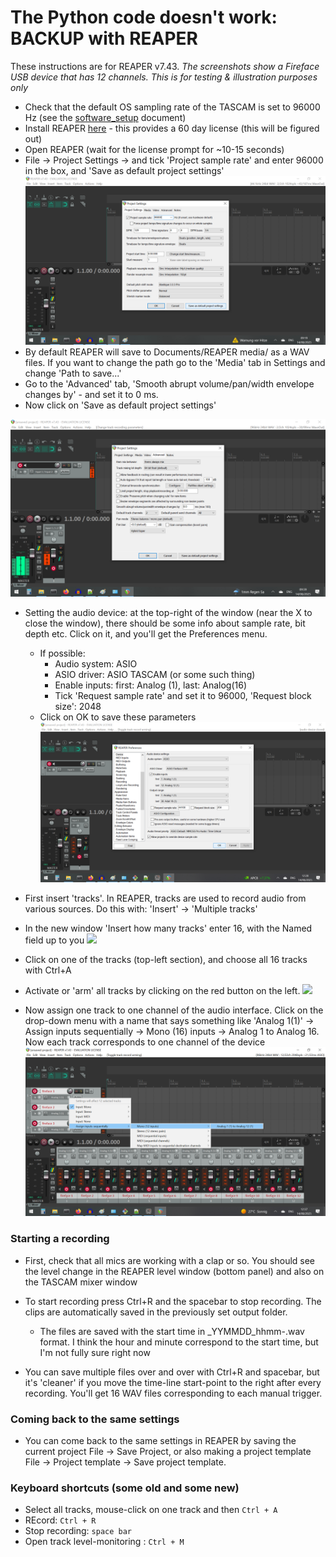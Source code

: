 # The Python code doesn't work: BACKUP with REAPER
These instructions are for REAPER v7.43. *The screenshots show a Fireface USB device that has 12 channels. This is for testing & illustration purposes only*

* Check that the default OS sampling rate of the TASCAM is set to 96000 Hz (see the [software_setup](software_setup.md) document)
* Install REAPER [here](https://www.reaper.fm/download.php) - this provides a 60 day license (this will be figured out)
* Open REAPER (wait for the license prompt for ~10-15 seconds)
* File -> Project Settings -> and tick 'Project sample rate' and enter 96000 in the box, and 'Save as default project settings'
![](documentation/reaper_project_settings.png)
* By default REAPER will save to Documents/REAPER media/ as a WAV files. If you want to change the path go to the 'Media' tab in Settings and change 'Path to save...'
* Go to the 'Advanced' tab, 'Smooth abrupt volume/pan/width envelope changes by' - and set it to 0 ms. 
* Now click on 'Save as default project settings'

![](documentation/0smoothing.png)

* Setting the audio device: at the top-right of the window (near the X to close the window), there should be some info about sample rate, bit depth etc. Click on it, and you'll get the Preferences menu. 
	* If possible:
		* Audio system: ASIO
		* ASIO driver: ASIO TASCAM (or some such thing)
		* Enable inputs: first: Analog (1), last: Analog(16)
		* Tick 'Request sample rate' and set it to 96000, 'Request block size': 2048
	* Click on OK to save these parameters
![](documentation/fireface_device_selection.png)

* First insert 'tracks'. In REAPER, tracks are used to record audio from various sources. Do this with: 'Insert' -> 'Multiple tracks' 
* In the new window 'Insert how many tracks' enter 16, with the Named field up to you
![](insert_multipletracks.png)
* Click on one of the tracks (top-left section), and choose all 16 tracks with Ctrl+A
* Activate or 'arm' all tracks by clicking on the red button on the left. 
![](arm_track.png)
* Now assign one track to one channel of the audio interface. Click on the drop-down menu with a name that says something like 'Analog 1(1)' -> Assign inputs sequentially -> Mono (16) inputs -> Analog 1 to Analog 16. Now each track corresponds to one channel of the device
![](documentation/arm_and_rclick_assign_inputs_sequentially.png)

### Starting a recording 
* First, check that all mics are working with a clap or so. You should see the level change in the REAPER level window (bottom panel) and also on the TASCAM mixer window

* To start recording press Ctrl+R and the spacebar to stop recording. The clips are automatically saved in the previously set output folder.
	* The files are saved with the start time in <tracknumber>_YYMMDD_hhmm-<takenumber>.wav format. I think the hour and minute correspond to the start time, but I'm not fully sure right now
* You can save multiple files over and over with Ctrl+R and spacebar, but it's 'cleaner' if you move the time-line start-point to the right after every recording. You'll get 16 WAV files corresponding to each manual trigger. 

### Coming back to the same settings

* You can come back to the same settings in REAPER by saving the current project File -> Save Project, or also making a project template File -> Project template -> Save project template. 

### Keyboard shortcuts (some old and some new)

* Select all tracks, mouse-click on one track and then ```Ctrl + A```
* REcord: ```Ctrl + R``` 
* Stop recording: ```space bar```
* Open track level-monitoring : ```Ctrl + M```